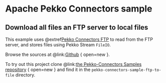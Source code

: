# Apache Pekko Connectors sample

## Download all files an FTP server to local files

This example uses @extref[Pekko Connectors FTP](pekko-connectors:ftp.html) to read from the FTP server, and stores files using Pekko Stream `FileIO`.

Browse the sources at @link:[Github](https://github.com/apache/incubator-pekko-connectors-samples/tree/main/pekko-connectors-sample-ftp-to-file) { open=new }.

To try out this project clone @link:[the Pekko-Connectors Samples repository](https://github.com/apache/incubator-pekko-connectors-samples) { open=new } and find it in the `pekko-connectors-sample-ftp-to-file` directory.
